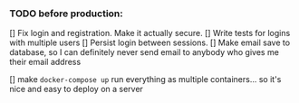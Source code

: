 ### TODO before production:
[] Fix login and registration.  Make it actually secure.
    [] Write tests for logins with multiple users
    [] Persist login between sessions.
[] Make email save to database, so I can definitely never send email to anybody who gives me their email address

[] make `docker-compose up` run everything as multiple containers... so it's nice and easy to deploy on a server